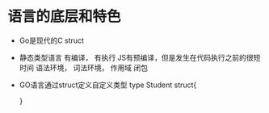 # 语言的底层和特色

- Go是现代的C
    struct

- 静态类型语言
    有编译， 有执行
    JS有预编译，但是发生在代码执行之前的很短时间
    语法环境， 词法环境， 作用域 闭包
- GO语言通过struct定义自定义类型
    type Student struct{
        
    }